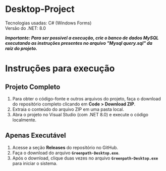 # Desktop-Project
Tecnologias usadas: C# (Windows Forms) <br>
Versão do .NET: 8.0

***Importante: Para ser possivel a execução, crie o banco de dados MySQL executando as instruções presentes no arquivo "Mysql query.sql" da raíz do projeto.***

# Instruções para execução

## Projeto Completo
1. Para obter o código-fonte e outros arquivos do projeto, faça o download do repositório completo clicando em **Code > Download ZIP**.
2. Extraia o conteúdo do arquivo ZIP em uma pasta local.
3. Abra o projeto no Visual Studio (com .NET 8.0) e execute o código localmente.
   
## Apenas Executável
1. Acesse a seção **Releases** do repositório no GitHub.
2. Faça o download do arquivo **`Greenpath-Desktop.exe`**.
3. Após o download, clique duas vezes no arquivo **`Greenpath-Desktop.exe`** para iniciar o sistema.
